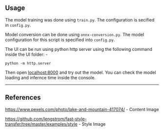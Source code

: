 ## Usage

The model training was done using `train.py`. The configuration is secified in `config.py`.

Model conversion can be done using `onnx-conversion.py`. The model configuration for this script is specified into `config.py`.

The UI can be run using python http server using the following command inside the UI folder: -
```
python -m http.server
```

Then open [localhost:8000](http://localhost:8000) and try out the model. You can check the model loading and infernce time inside the console.

---
## References
https://www.pexels.com/photo/lake-and-mountain-417074/ - Content Image

https://github.com/lengstrom/fast-style-transfer/tree/master/examples/style - Style Image
